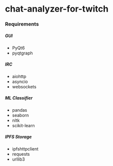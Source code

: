 # chat-analyzer-for-twitch

### Requirements

##### GUI

- PyQt6
- pyqtgraph

##### IRC

- aiohttp
- asyncio
- websockets

##### ML Classifier

- pandas
- seaborn
- nltk
- scikit-learn

##### IPFS Storage

- ipfshttpclient
- requests
- urllib3
